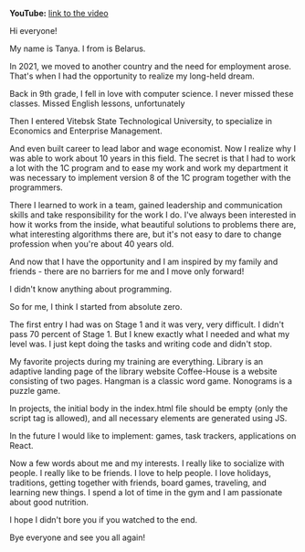 **YouTube:** [link to the video](https://youtu.be/cmIHz5yBQs8)

Hi everyone!

My name is Tanya. I from is Belarus.

In 2021, we moved to another country and the need for employment arose. That's when I had the opportunity to realize my long-held dream.

Back in 9th grade, I fell in love with computer science. I never missed these classes.
Missed English lessons, unfortunately

Then I entered Vitebsk State Technological University,
to specialize in Economics and Enterprise Management.

And even built career to lead labor and wage economist. Now I realize why I was able to work about 10 years in this field.
The secret is that I had to work a lot with the 1C program and to ease my work and work my department it was
necessary to implement version 8 of the 1C program together with the programmers.

There I learned to work in a team, gained leadership and communication skills and take responsibility for the work I do. I've always been interested in how it works from the inside, what beautiful solutions to problems there are, what interesting algorithms there are, but it's not easy to dare to change profession when you're about 40 years old.

And now that I have the opportunity and I am inspired by my family and friends - there are no barriers for me and I move only forward!

I didn't know anything about programming.

So for me, I think I started from absolute zero.

The first entry I had was on Stage 1 and it was very, very difficult. I didn't pass 70 percent of Stage 1. But I knew exactly what I needed and what my level was.
I just kept doing the tasks and writing code and didn't stop.

My favorite projects during my training are everything. Library is an adaptive landing page of the library website
Coffee-House is a website consisting of two pages. Hangman is a classic word game. Nonograms is a puzzle game.

In projects, the initial body in the index.html file should be empty (only the script tag is allowed), and all necessary elements are generated using JS.

In the future I would like to implement: games, task trackers, applications on React.

Now a few words about me and my interests. I really like to socialize with people. I really like to be friends. I love to help people. I love holidays, traditions, getting together with friends, board games, traveling, and learning new things.
I spend a lot of time in the gym and I am passionate about good nutrition.

I hope I didn't bore you if you watched to the end.

Bye everyone and see you all again!
